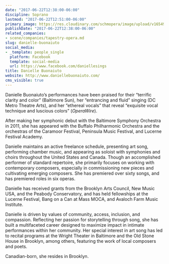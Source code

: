```yaml
---
date: "2017-06-22T12:38:00-06:00"
discipline: Soprano
lastmod: "2017-06-22T12:51:00-06:00"
primary_image: https://res.cloudinary.com/schmopera/image/upload/v1654902386/media/2022/06/DanielleBuonaiuto_portrait_th3aje.jpg
publishDate: "2017-06-22T12:38:00-06:00"
related_companies:
- scene/companies/tapestry-opera.md
slug: danielle-buonaiuto
social_media:
- _template: people_single
  platform: Facebook
  template: social-media
  url: https://www.facebook.com/daniellesings
title: Danielle Buonaiuto
website: http://www.daniellebuonaiuto.com/
cms_visible: true
---
```

Danielle Buonaiuto’s performances have been praised for their “terrific clarity and color” (Baltimore Sun), her “entrancing and fluid” singing (DC Metro Theatre Arts), and her “ethereal vocals” that reveal “exquisite vocal technique and luscious colors” (_OperaWire_).

After making her symphonic debut with the Baltimore Symphony Orchestra in 2011, she has appeared with the Buffalo Philharmonic Orchestra and the orchestras of the Caramoor Festival, Peninsula Music Festival, and Lucerne Festival Academy.

Danielle maintains an active freelance schedule, presenting art song, performing chamber music, and appearing as soloist with symphonies and choirs throughout the United States and Canada. Though an accomplished performer of standard repertoire, she primarily focuses on working with contemporary composers, especially in commissioning new pieces and cultivating emerging composers. She has premiered over sixty songs, and has premiered roles in six operas. 

​Danielle has received grants from the Brooklyn Arts Council, New Music USA, and the Peabody Conservatory,  and has held fellowships at the Lucerne Festival, Bang on a Can at Mass MOCA, and Avaloch Farm Music Institute.

Danielle is driven by values of community, access, inclusion, and compassion. Reflecting her passion for storytelling through song, she has built a multifaceted career designed to maximize impact in intimate performances within her community. Her special interest in art song has led to recital programs at the Wright Theater in Baltimore and the Old Stone House in Brooklyn, among others, featuring the work of local composers and poets.

Canadian-born, she resides in Brooklyn. ​
